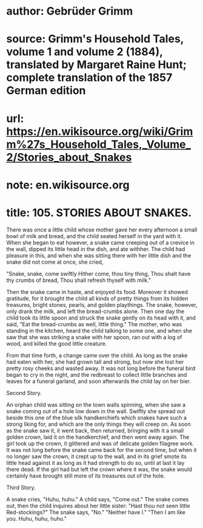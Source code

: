 # author: Gebrüder Grimm
# source: Grimm's Household Tales, volume 1 and volume 2 (1884), translated by Margaret Raine Hunt; complete translation of the 1857 German edition
# url: https://en.wikisource.org/wiki/Grimm%27s_Household_Tales,_Volume_2/Stories_about_Snakes
# note: en.wikisource.org
# title: 105. STORIES ABOUT SNAKES. 

There was once a little child whose mother gave her every afternoon a small bowl of milk and bread, and the child seated herself in the yard with it. When she began to eat however, a snake came creeping out of a crevice in the wall, dipped its little head in the dish, and ate with ​her. The child had pleasure in this, and when she was sitting there with her little dish and the snake did not come at once, she cried, 

"Snake, snake, come swiftly Hither come, thou tiny thing, Thou shalt have thy crumbs of bread, Thou shall refresh thyself with milk." 

Then the snake came in haste, and enjoyed its food. Moreover it showed gratitude, for it brought the child all kinds of pretty things from its hidden treasures, bright stones, pearls, and golden playthings. The snake, however, only drank the milk, and left the bread-crumbs alone. Then one day the child took its little spoon and struck the snake gently on its head with it, and said, "Eat the bread-crumbs as well, little thing." The mother, who was standing in the kitchen, heard the child talking to some one, and when she saw that she was striking a snake with her spoon, ran out with a log of wood, and killed the good little creature. 

From that time forth, a change came over the child. As long as the snake had eaten with her, she had grown tall and strong, but now she lost her pretty rosy cheeks and wasted away. It was not long before the funeral bird began to cry in the night, and the redbreast to collect little branches and leaves for a funeral garland, and soon afterwards the child lay on her bier. 

Second Story. 

An orphan child was sitting on the town walls spinning, when she saw a snake coming out of a hole low down in the wall. Swiftly she spread out beside this one of the blue silk handkerchiefs which snakes have such a strong liking for, and which are the only things they will creep on. As soon as the snake saw it, it went back, then returned, bringing with it a small golden crown, laid it on the handkerchief, and then went away again. The girl took up the crown, it glittered and was of delicate golden filagree work. It was not long before the snake came back for the second time, but when it no longer saw the crown, it crept up to the wall, and in its grief smote ​its little head against it as long as it had strength to do so, until at last it lay there dead. If the girl had but left the crown where it was, the snake would certainly have brought still more of its treasures out of the hole. 

Third Story. 

A snake cries, "Huhu, huhu." A child says, "Come out." The snake comes out, then the child inquires about her little sister: "Hast thou not seen little Red-stockings?" The snake says, "No." "Neither have I." "Then I am like you. Huhu, huhu, huhu." 

